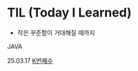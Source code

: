 # TIL (Today I Learned) 
 * 작은 꾸준함이 거대해질 때까지

JAVA

25.03.17 [K번째수](https://github.com/yheewon/TIL/tree/main/Algorithm/K%EB%B2%88%EC%A7%B8%EC%88%98)
